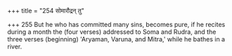 +++
title = "254 सोमारौद्रन् तु"

+++
255	But he who has committed many sins, becomes pure, if he recites during a month the (four verses) addressed to Soma and Rudra, and the three verses (beginning) 'Aryaman, Varuna, and Mitra,' while he bathes in a river.